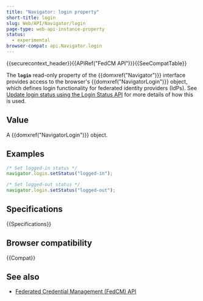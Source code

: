 ```yaml
---
title: "Navigator: login property"
short-title: login
slug: Web/API/Navigator/login
page-type: web-api-instance-property
status:
  - experimental
browser-compat: api.Navigator.login
---
```


{{securecontext_header}}{{APIRef("FedCM API")}}{{SeeCompatTable}}

The **`login`** read-only property of the {{domxref("Navigator")}} interface provides access to the browser's {{domxref("NavigatorLogin")}} object, which defines login functionality for federated identity providers (IdPs). See [Update login status using the Login Status API](/en-US/docs/Web/API/FedCM_API/IDP_integration#update_login_status_using_the_login_status_api) for more details of how this is used.

## Value

A {{domxref("NavigatorLogin")}} object.

## Examples

```js
/* Set logged-in status */
navigator.login.setStatus("logged-in");

/* Set logged-out status */
navigator.login.setStatus("logged-out");
```

## Specifications

{{Specifications}}

## Browser compatibility

{{Compat}}

## See also

- [Federated Credential Management (FedCM) API](/en-US/docs/Web/API/FedCM_API)

